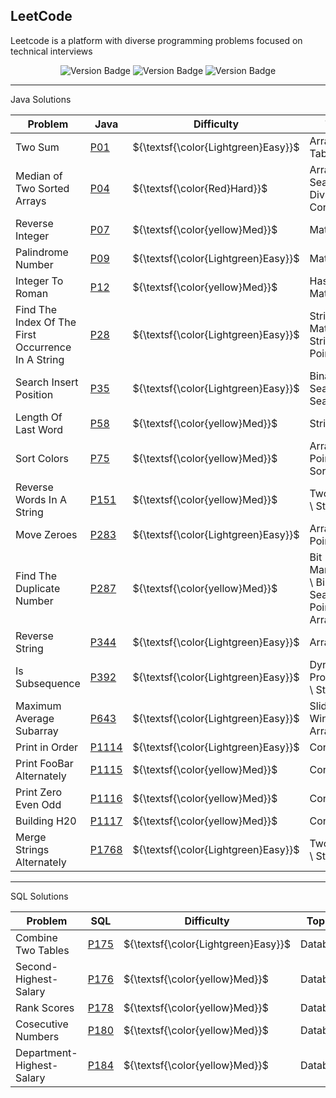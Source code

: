## LeetCode

Leetcode is a platform with diverse programming problems focused on technical interviews

<div align="center">
  <img src="https://img.shields.io/badge/Easy-13/826-gray?style=flat&logo=easy&labelColor=green" alt="Version Badge"/>
  <img src="https://img.shields.io/badge/Med.-11/1726-gray?style=flat&logo=med&labelColor=yellow" alt="Version Badge"/>
  <img src="https://img.shields.io/badge/Hard-1/747-gray?style=flat&logo=hard&labelColor=red" alt="Version Badge"/>
</div>

---
Java Solutions

| Problem | Java | Difficulty | Topics | Beats |
| -- | -- | -- | -- | -- |
| Two Sum | [P01](Java/1-Two-Sum/Problem.java) | ${\textsf{\color{Lightgreen}Easy}}$ | Array Hash \ Table | 98.63% |
| Median of Two Sorted Arrays | [P04](Java/4-Median-Of-Two-Sorted-Arrays/Problem.java) | ${\textsf{\color{Red}Hard}}$ | ArrayBinary \ Search \ Divide and Conquer | 31.53% |
| Reverse Integer | [P07](Java/7-Reverse-Integer/Problem.java) | ${\textsf{\color{yellow}Med}}$ | Math | 86.78% | 
| Palindrome Number | [P09](Java/9-Palindrome-Number/Problem.java) | ${\textsf{\color{Lightgreen}Easy}}$ | Math | 100.00% |
| Integer To Roman | [P12](Java/12-Integer-To-Roman/Problem.java) | ${\textsf{\color{yellow}Med}}$ | Hash Table \ Math \ String | 98.33% |
| Find The Index Of The First Occurrence In A String | [P28](Java/28-Find-The-Index-Of-The-First-Occurrence-In-A-String/Problem.java) | ${\textsf{\color{Lightgreen}Easy}}$ | String Matching \ String \ Two Pointers | 100.00% |  
| Search Insert Position | [P35](Java/35-Search-Insert-Position/Problem.java) | ${\textsf{\color{Lightgreen}Easy}}$ | Binary Search \ Search | 100.00% |
| Length Of Last Word | [P58](Java/58-Length-Of-Last-Word/Problem.java) | ${\textsf{\color{yellow}Med}}$ | String | 100.00% |
| Sort Colors | [P75](Java/75-Sort-Colors/Problem.java) | ${\textsf{\color{yellow}Med}}$ | Array \ Two Pointers \ Sorting | 100.00% |
| Reverse Words In A String | [P151](Java/151-Reverse-Words-in-a-String/Problem.java) | ${\textsf{\color{yellow}Med}}$ | Two Pointers \ String | 20.66% | 
| Move Zeroes | [P283](Java/283-Move-Zeroes/Problem.java) | ${\textsf{\color{Lightgreen}Easy}}$ | Array \ Two Pointers | 83.78%
| Find The Duplicate Number | [P287](Java/287-Find-The-Duplicate-Number/Problem.java) | ${\textsf{\color{yellow}Med}}$ | Bit Manipulation \ Binary Search \ Two Pointers \ Array | 6.00% |
| Reverse String | [P344](Java/344-Reverse-String/Problem.java) | ${\textsf{\color{Lightgreen}Easy}}$ | Array | 90.09% |
| Is Subsequence | [P392](Java/392-Is-Subsequence/Problem.java) | ${\textsf{\color{Lightgreen}Easy}}$ | Dynamic Programming \ String | 93.17% |
| Maximum Average Subarray | [P643](Java/643-Maximum-Average-Subarray-I/Problem.java) | ${\textsf{\color{Lightgreen}Easy}}$ | Sliding Window \ Array | 41.99% |
| Print in Order | [P1114](Java/1114-Print-In-Order/Problem.java) | ${\textsf{\color{Lightgreen}Easy}}$ | Concurrency |
| Print FooBar Alternately | [P1115](Java/1115-Print-FooBar-Alternately/Problem.java) | ${\textsf{\color{yellow}Med}}$ | Concurrency |
| Print Zero Even Odd | [P1116](Java/1116-Print-Zero-Even-Odd/Problem.java) | ${\textsf{\color{yellow}Med}}$ | Concurrency | 99.88% |
| Building H20 | [P1117](Java/1117-Building-H2O/Problem.java) | ${\textsf{\color{yellow}Med}}$ | Concurrency | 99.57% |
| Merge Strings Alternately | [P1768](Java/1768-Merge-Strings-Alternately/Problem.java) | ${\textsf{\color{Lightgreen}Easy}}$ | Two Pointers \ String | 84.50% |

---

SQL Solutions

| Problem | SQL | Difficulty | Topics | Beats |
| -- | -- | -- | -- | -- |
| Combine Two Tables | [P175](Sql/175-Combine-Two-Tables/problem.sql) | ${\textsf{\color{Lightgreen}Easy}}$ | Database | 96.69% |
| Second-Highest-Salary | [P176](Sql/176-Second-Highest-Salary/problem.sql) | ${\textsf{\color{yellow}Med}}$| Database | 98.31% |
| Rank Scores | [P178](Sql/178-Rank-Scores/problem.sql) | ${\textsf{\color{yellow}Med}}$ | Database | 84.54% |
| Cosecutive Numbers | [P180](Sql/180-Cosecutive-Numbers/problem.sql) | ${\textsf{\color{yellow}Med}}$ | Database | 17.50% |
| Department-Highest-Salary | [P184](Sql/184-Department-Highest-Salary/problem.sql) | ${\textsf{\color{yellow}Med}}$| Database | 89.98% |
